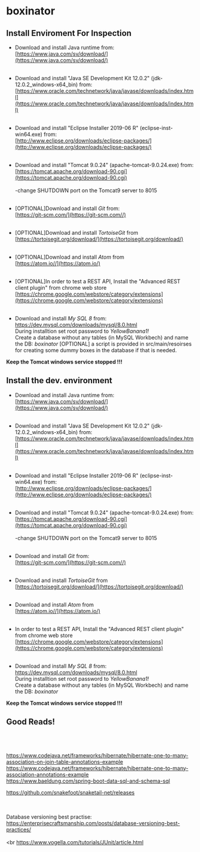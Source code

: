 # boxinator

## Install Enviroment For Inspection

* Download and install Java runtime from:<br>
   [https://www.java.com/sv/download/](https://www.java.com/sv/download/)<br><br>

* Download and install "Java SE Development Kit 12.0.2" (jdk-12.0.2_windows-x64_bin) from:<br>
   [https://www.oracle.com/technetwork/java/javase/downloads/index.html](https://www.oracle.com/technetwork/java/javase/downloads/index.html)<br><br>

* Download and install "Eclipse Installer 2019-06 R" (eclipse-inst-win64.exe) from:<br>
   [http://www.eclipse.org/downloads/eclipse-packages/](http://www.eclipse.org/downloads/eclipse-packages/)<br><br>

* Download and install "Tomcat 9.0.24" (apache-tomcat-9.0.24.exe) from:<br>
   [https://tomcat.apache.org/download-90.cgi](https://tomcat.apache.org/download-90.cgi)<br><br>
   	-change SHUTDOWN port on the Tomcat9 server to 8015<br><br>

* [OPTIONAL]Download and install *Git* from:<br>
   [https://git-scm.com/](https://git-scm.com//)<br><br>

* [OPTIONAL]Download and install *TortoiseGit* from<br>
   [https://tortoisegit.org/download/](https://tortoisegit.org/download/)<br><br>

* [OPTIONAL]Download and install *Atom* from<br>
    [https://atom.io//](https://atom.io/)<br><br>

* [OPTIONAL]In order to test a REST API, Install the "Advanced REST client plugin" from chrome web store<br>
   [https://chrome.google.com/webstore/category/extensions](https://chrome.google.com/webstore/category/extensions)<br><br> 

 * Download and install *My SQL 8* from:<br>
   https://dev.mysql.com/downloads/mysql/8.0.html<br>
   During installtion set root password to *YellowBanana1!*<br>
   Create a database without any tables (in MySQL Workbech) and name the DB: *boxinator*
   [OPTIONAL] a script is provided in src/main/resoirses for creating some dummy boxes in the database if that is needed.

**Keep the Tomcat windows service stopped !!!**


## Install the dev. environment

* Download and install Java runtime from:<br>
   [https://www.java.com/sv/download/](https://www.java.com/sv/download/)<br><br>

* Download and install "Java SE Development Kit 12.0.2" (jdk-12.0.2_windows-x64_bin) from:<br>
   [https://www.oracle.com/technetwork/java/javase/downloads/index.html](https://www.oracle.com/technetwork/java/javase/downloads/index.html)<br><br>

* Download and install "Eclipse Installer 2019-06 R" (eclipse-inst-win64.exe) from:<br>
   [http://www.eclipse.org/downloads/eclipse-packages/](http://www.eclipse.org/downloads/eclipse-packages/)<br><br>

* Download and install "Tomcat 9.0.24" (apache-tomcat-9.0.24.exe) from:<br>
   [https://tomcat.apache.org/download-90.cgi](https://tomcat.apache.org/download-90.cgi)<br><br>
   	-change SHUTDOWN port on the Tomcat9 server to 8015<br><br>

* Download and install *Git* from:<br>
   [https://git-scm.com/](https://git-scm.com//)<br><br>

* Download and install *TortoiseGit* from<br>
   [https://tortoisegit.org/download/](https://tortoisegit.org/download/)<br><br>

 * Download and install *Atom* from<br>
    [https://atom.io//](https://atom.io/)<br><br>

* In order to test a REST API, Install the "Advanced REST client plugin" from chrome web store<br>
   [https://chrome.google.com/webstore/category/extensions](https://chrome.google.com/webstore/category/extensions)<br><br>

 * Download and install *My SQL 8* from:<br>
   https://dev.mysql.com/downloads/mysql/8.0.html<br>
   During installtion set root password to *YellowBanana1!*<br>
   Create a database without any tables (in MySQL Workbech) and name the DB: *boxinator*

**Keep the Tomcat windows service stopped !!!**


## Good Reads!
<br><br><br>
https://www.codejava.net/frameworks/hibernate/hibernate-one-to-many-association-on-join-table-annotations-example<br>
https://www.codejava.net/frameworks/hibernate/hibernate-one-to-many-association-annotations-example<br>
https://www.baeldung.com/spring-boot-data-sql-and-schema-sql<br>

https://github.com/snakefoot/snaketail-net/releases

<br><br>
Database versioning best practise:<br>
https://enterprisecraftsmanship.com/posts/database-versioning-best-practices/
<br><br><br
https://www.vogella.com/tutorials/JUnit/article.html
<br><br><br>
